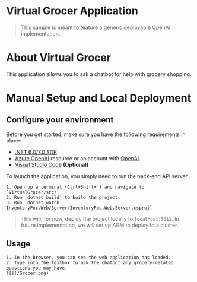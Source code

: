 # Virtual Grocer Application

> This sample is meant to feature a generic deployable OpenAI implementation. 

# About Virtual Grocer

This application allows you to ask a chatbot for help with grocery shopping.

# Manual Setup and Local Deployment

## Configure your environment

Before you get started, make sure you have the following requirements in place:

- [.NET 6.0/7.0 SDK](https://dotnet.microsoft.com/en-us/download)
- [Azure OpenAI](https://aka.ms/oai/access) resource or an account with [OpenAI](https://platform.openai.com).
- [Visual Studio Code](https://code.visualstudio.com/Download) **(Optional)** 

To launch the application, you simply need to run the back-end API server.

    1. Open up a terminal (Ctrl+Shift+`) and navigate to `VirtualGrocer/src/`
    2. Run `dotnet build` to build the project.
    3. Run `dotnet watch InventoryPoc.Web/Server/InventoryPoc.Web.Server.csproj`

> This will, for now, deploy the project locally to `localhost:5012`. In future implementation, we will set up ARM to deploy to a cluster.

## Usage

    1. In the browser, you can see the web application has loaded.
    2. Type into the textbox to ask the chatbot any grocery-related questions you may have.
    ![](/Grocer.png)


